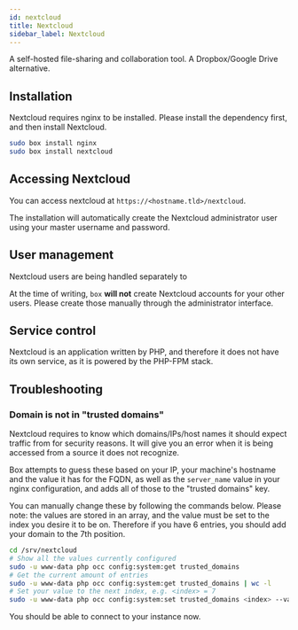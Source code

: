 ```yaml
---
id: nextcloud
title: Nextcloud
sidebar_label: Nextcloud
---
```


A self-hosted file-sharing and collaboration tool. A Dropbox/Google Drive alternative.

## Installation

Nextcloud requires nginx to be installed. Please install the dependency first, and then install Nextcloud.

```bash
sudo box install nginx
sudo box install nextcloud
```

## Accessing Nextcloud

You can access nextcloud at `https://<hostname.tld>/nextcloud`.

The installation will automatically create the Nextcloud administrator user using your master username and password.

## User management

Nextcloud users are being handled separately to 

At the time of writing, `box` **will not** create Nextcloud accounts for your other users. Please create those manually through the administrator interface.

## Service control

Nextcloud is an application written by PHP, and therefore it does not have its own service, as it is powered by the PHP-FPM stack.

## Troubleshooting

### Domain is not in "trusted domains"
Nextcloud requires to know which domains/IPs/host names it should expect traffic from for security reasons. It will give you an error when it is being accessed from a source it does not recognize.

Box attempts to guess these based on your IP, your machine's hostname and the value it has for the FQDN, as well as the `server_name` value in your nginx configuration, and adds all of those to the "trusted domains" key.

You can manually change these by following the commands below. Please note: the values are stored in an array, and the value must be set to the index you desire it to be on. Therefore if you have 6 entries, you should add your domain to the 7th position.

```bash
cd /srv/nextcloud
# Show all the values currently configured
sudo -u www-data php occ config:system:get trusted_domains
# Get the current amount of entries
sudo -u www-data php occ config:system:get trusted_domains | wc -l
# Set your value to the next index, e.g. <index> = 7
sudo -u www-data php occ config:system:set trusted_domains <index> --value="<domain.tld>"
```

You should be able to connect to your instance now.